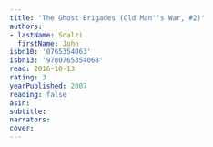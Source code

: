 ```yaml
---
title: 'The Ghost Brigades (Old Man''s War, #2)'
authors:
- lastName: Scalzi
  firstName: John
isbn10: '0765354063'
isbn13: '9780765354068'
read: 2016-10-13
rating: 3
yearPublished: 2007
reading: false
asin:
subtitle:
narrators:
cover:
---
```

